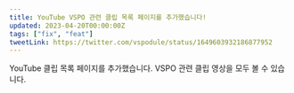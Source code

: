 ```yaml
---
title: YouTube VSPO 관련 클립 목록 페이지를 추가했습니다!
updated: 2023-04-20T00:00:00Z
tags: ["fix", "feat"]
tweetLink: https://twitter.com/vspodule/status/1649603932186877952
---
```


YouTube 클립 목록 페이지를 추가했습니다. VSPO 관련 클립 영상을 모두 볼 수 있습니다.